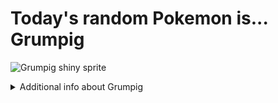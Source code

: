 # Today's random Pokemon is... Grumpig

![Grumpig shiny sprite](https://raw.githubusercontent.com/PokeAPI/sprites/master/sprites/pokemon/shiny/326.png)

<details>
<summary>Additional info about Grumpig</summary>

| srpite type | image |
|------|------|
| back_default | ![Grumpig back_default sprite](https://raw.githubusercontent.com/PokeAPI/sprites/master/sprites/pokemon/back/326.png) |
| back_shiny | ![Grumpig back_shiny sprite](https://raw.githubusercontent.com/PokeAPI/sprites/master/sprites/pokemon/back/shiny/326.png) |
| front_default | ![Grumpig front_default sprite](https://raw.githubusercontent.com/PokeAPI/sprites/master/sprites/pokemon/326.png) | </details>